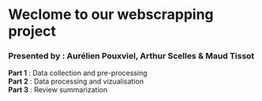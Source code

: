 # Weclome to our webscrapping project
### Presented by : Aurélien Pouxviel, Arthur Scelles & Maud Tissot


**Part 1** : Data collection and pre-processing  
**Part 2** : Data processing and vizualisation  
**Part 3** : Review summarization   
